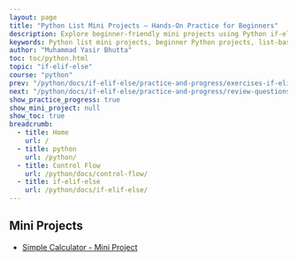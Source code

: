 ```yaml
---
layout: page
title: "Python List Mini Projects – Hands-On Practice for Beginners"
description: Explore beginner-friendly mini projects using Python if-elif-else. Practice real-world scenarios involving list operations, sorting, searching, and data manipulation to strengthen your Python coding skills.
keywords: Python list mini projects, beginner Python projects, list-based Python exercises, hands-on Python list practice, Python list operations, Python list manipulation projects, simple Python coding projects, Python mini tasks with if-elif-else
author: "Muhammad Yasir Bhutta"
toc: toc/python.html
topic: "if-elif-else"
course: "python"
prev: "/python/docs/if-elif-else/practice-and-progress/exercises-if-elif-else.html"
next: "/python/docs/if-elif-else/practice-and-progress/review-questions-if-elif-else.html"
show_practice_progress: true
show_mini_project: null
show_toc: true
breadcrumb:
  - title: Home
    url: /
  - title: python
    url: /python/
  - title: Control Flow
    url: /python/docs/control-flow/
  - title: if-elif-else
    url: /python/docs/if-elif-else/
---
```


## Mini Projects

- [Simple Calculator - Mini Project](../../../mini-projects/simple-calculator-python-mini-project.md)